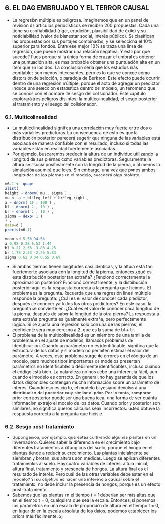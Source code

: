 ## 6. EL DAG EMBRUJADO Y EL TERROR CAUSAL

* La regresión múltiple es peligrosa. Imaginemos que en un panel de revisión de artículos periodísticos se reciben 200 propuestas. Cada una tiene su confiabilidad (rigor, erudición, plausibilidad de éxito) y su noticiabilidad (valor de bienestar social, interés público). Se clasifican las propuestas por sus puntajes combinados, y se selecciona el 10% superior para fondos. Entre ese mejor 10% se traza una línea de regresión, que puede mostrar una relación negativa. Y esto por qué sucede? Pues porque si la única forma de cruzar el umbral es obtener una puntuación alta, es más probable obtener una puntuación alta en un ítem que en los dos. La conclusión sería que los estudios más confiables son menos interesantes, pero es lo que se conoce como distorsión de selcción, o paradoja de Berkson. Este efecto puede ocurrir dentro de una regresión múltiple, porque el acto de agregar un predictor induce una selección estadística dentro del modelo, un fenómeno que se conoce con el nombre de sesgo del colisionador. Este capítulo explorará tres peligros distintos: la multicolinealidad, el sesgo posterior al tratamiento y el sesgo del colisionador.

### 6.1. Multicolinealidad

* La multicolinealidad significa una correlación muy fuerte entre dos o más variables predictoras. La consecuencia de esto es que la distribución posterior parecerá sugerir que ninguna de las variables está asociada de manera confiable con el resultado, incluso si todas las variables están en realidad fuertemente asociadas.
* Por ejemplo, buscaremos predecir la altura de un individuo utilizando la longitud de sus piernas como variables predictoras. Seguramente la altura se asocia positivamente con la longitud de la pierna, o al menos la simulación asumirá que lo es. Sin embargo, una vez que pones ambos longitudes de las piernas en el modelo, sucederá algo molesto.
```r
m6.1 <- quap(
alist(
height ~ dnorm( mu , sigma ) ,
mu <- a + bl*leg_left + br*leg_right ,
a ~ dnorm( 10 , 100 ) ,
bl ~ dnorm( 2 , 10 ) ,
br ~ dnorm( 2 , 10 ) ,
sigma ~ dexp( 1 )
) ,
data=d )
precis(m6.1)

mean sd 5.5% 94.5%
a 0.98 0.28 0.53 1.44
bl 0.21 2.53 -3.83 4.25
br 1.78 2.53 -2.26 5.83
sigma 0.62 0.04 0.55 0.69
```
* Si ambas piernas tienen longitudes casi idénticas, y la altura está tan fuertemente asociada con la longitud de la pierna, entonces ¿qué es esta distribución posterior tan extraña? ¿Funcionó correctamente la aproximación posterior? Funcionó correctamente, y la distribución posterior aquí es la respuesta correcta a la pregunta que hicimos. El problema es la pregunta. Recuerda que una regresión lineal múltiple responde la pregunta: ¿Cuál es el valor de conocer cada predictor, después de conocer ya todos los otros predictores? En este caso, la pregunta se convierte en: ¿Cuál es el valor de conocer cada longitud de la pierna, después de saber la longitud de la otra pierna? La respuesta a esta extraña pregunta es igualmente extraña, pero perfectamente lógica. Si se ajusta una regresión solo con una de las piernas, el coeficiente será muy cercano a 2, que es la suma de bl + br.
* El problema de la multicolinealidad es un miembro de una familia de problemas en el ajuste de modelos, llamados problemas de identificación. Cuando un parámetro no es identificable, significa que la estructura de los datos y el modelo no permiten estimar el valor del parámetro. A veces, este problema surge de errores en el código de un modelo, pero muchos tipos importantes de modelos presentan parámetros no identificables o débilmente identificables, incluso cuando el código está bien. La naturaleza no nos debe una inferencia fácil, aun cuando el modelo es correcto. En general, no hay garantía de que los datos disponibles contengan mucha información sobre un parámetro de interés. Cuando eso es cierto, el modelo bayesiano devolverá una distribución del posterior muy similar al prior. Por lo tanto, comparar prior con posterior puede ser una buena idea, una forma de ver cuánta información extrajo el modelo de los datos. Cuando prior y posterior son similares, no significa que los cálculos sean incorrectos: usted obtuve la respuesta correcta a la pregunta que hiciste.

### 6.2. Sesgo post-tratamiento

* Supongamos, por ejemplo, que estás cultivando algunas plantas en un invernadero. Quieres saber la diferencia en el crecimiento bajo diferentes tratamientos antifúngicos del suelo, porque el hongo en el plantas tiende a reducir su crecimiento. Las plantas inicialmente se siembran y brotan. sus alturas son medidas. Luego se aplican diferentes tratamientos al suelo. Hay cuatro variables de interés: altura inicial, altura final, tratamiento y presencia de hongos. La altura final es el resultado de interés. Pero cuál de las otras variables debe estar en el modelo? Si su objetivo es hacer una inferencia causal sobre el tratamiento, no debe incluir la presencia de hongos, porque es un efecto post-tratamiento.
* Sabemos que las plantas en el tiempo t = 1 deberían ser más altas que en el tiempo t = 0, cualquiera que sea la escala. Entonces, si ponemos los parámetros en una escala de proporción de altura en el tiempo t = 0, en lugar de en la escala absoluta de los datos, podemos establecer los priors más fácilmente. $x_{i}$
